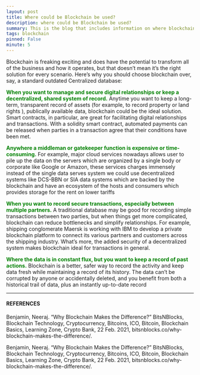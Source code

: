 ```yaml
---
layout: post
title: Where could be Blockchain be used?
description: where could be Blockchain be used?
summary: This is the blog that includes information on where blockchain could be used.
tags: blockchain
pinned: False
minute: 5
---
```


Blockchain is freaking exciting and does have the potential to transform all of the business and how it operates, but that doesn’t mean it’s the right solution for every scenario. Here’s why you should choose blockchain  over, say, a standard outdated Centralized database:


<b><span style="color:green">When you want to manage and secure digital relationships or keep a decentralized, shared system of record.</span></b> Anytime you want to keep a long-term, transparent record of assets (for example, to record property or land rights ), publically available data, blockchain could be the ideal solution. Smart contracts, in particular, are great for facilitating digital relationships and transactions. With a solidity smart contract, automated payments can be released when parties in a  transaction agree that their conditions have been met.

<b><span style="color:green">Anywhere a middleman or gatekeeper function is expensive or time-consuming.</span></b> For  example, major cloud services nowadays allows user to pile up the data on the servers which are organized by a single body or corporate like Google or Amazon, these services charges immensely instead of the single data serves system we could use decentralized systems like DCS-BBN or SIA data systems which are backed by the blockchain and have an ecosystem of the hosts and consumers which provides storage for the rent on lower tariffs


<b><span style="color:green">When you want to record secure transactions, especially between multiple partners.</span></b> A  traditional database may be good for recording simple transactions between two parties, but when things get more complicated, blockchain can reduce bottlenecks and simplify relationships. For example, shipping conglomerate Maersk is working with IBM to develop a private blockchain platform to connect its various partners and customers across the shipping industry. What’s more, the added security of a decentralized system makes blockchain ideal for transactions in general.


<b><span style="color:green">Where the data is in constant flux, but you want to keep a record of past actions.</span></b>  Blockchain is a better, safer way to record the activity and keep data fresh while maintaining a record of its history. The data can’t be  corrupted by anyone or accidentally deleted, and you benefit from both a  historical trail of data, plus an instantly up-to-date record 

---

#### REFERENCES


Benjamin, Neeraj. “Why Blockchain Makes the Difference?” BitsNBlocks, Blockchain Technology, Cryptocurrency, Bitcoins, ICO, Bitcoin, Blockchain Basics, Learning Zone, Crypto Bank, 22 Feb. 2021, bitsnblocks.co/why-blockchain-makes-the-difference/.

‌Benjamin, Neeraj. “Why Blockchain Makes the Difference?” BitsNBlocks, Blockchain Technology, Cryptocurrency, Bitcoins, ICO, Bitcoin, Blockchain Basics, Learning Zone, Crypto Bank, 22 Feb. 2021, bitsnblocks.co/why-blockchain-makes-the-difference/.
